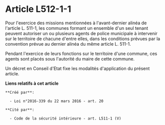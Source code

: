 # Article L512-1-1

Pour l'exercice des missions mentionnées à l'avant-dernier alinéa de l'article L. 511-1, les communes formant un ensemble
d'un seul tenant peuvent autoriser un ou plusieurs agents de police municipale à intervenir sur le territoire de chacune
d'entre elles, dans les conditions prévues par la convention prévue au dernier alinéa du même article L. 511-1. 

Pendant l'exercice de leurs fonctions sur le territoire d'une commune, ces agents sont placés sous l'autorité du maire de
cette commune. 

Un décret en Conseil d'Etat fixe les modalités d'application du présent article.

**Liens relatifs à cet article**

	**Créé par**:

	  - Loi n°2016-339 du 22 mars 2016 - art. 20

	**Cité par**:

	  - Code de la sécurité intérieure - art. L511-1 (V)
